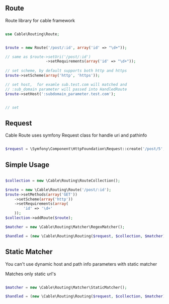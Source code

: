 ## Route
Route library for cable framework

```php

use Cable\Routing\Route;


$route = new Route('/post/:id', array('id' => "\d+"));

// same as $route->setUri('/post/:id')
                  ->setRequirements(array('id' => "\d+"));
   
// set scheme, by default supports both http and https
$route->setScheme(array('http', 'https'));

// set host,  for examle sub.test.com will matched and
// :sub_domain parameter will passed into HandledRoute
$route->setHost(':subdomain_parameter.test.com');


// set 
```

## Request

 Cable Route uses symfony Request class for handle uri and pathinfo
 
 
```php

$request = \Symfony\Component\HttpFoundation\Request::create('/post/5', 'GET');

```

## Simple Usage


```php

$collection = new \Cable\Routing\RouteCollection();

$route = new \Cable\Routing\Route('/post/:id');
$route->setMethods(array('GET'))
    ->setScheme(array('http'))
    ->setRequirements(array(
        'id' => '\d+'
    ));
$collection->addRoute($route);

$matcher = new \Cable\Routing\Matcher\RegexMatcher();

$handled = (new \Cable\Routing\Routing($request, $collection, $matcher))->handle();

```




## Static Matcher

You can't use dynamic host and path info parameters with static matcher


Matches only static url's

```php 

$matcher = new \Cable\Routing\Matcher\StaticMatcher();

$handled = (new \Cable\Routing\Routing($request, $collection, $matcher))->handle();

```
